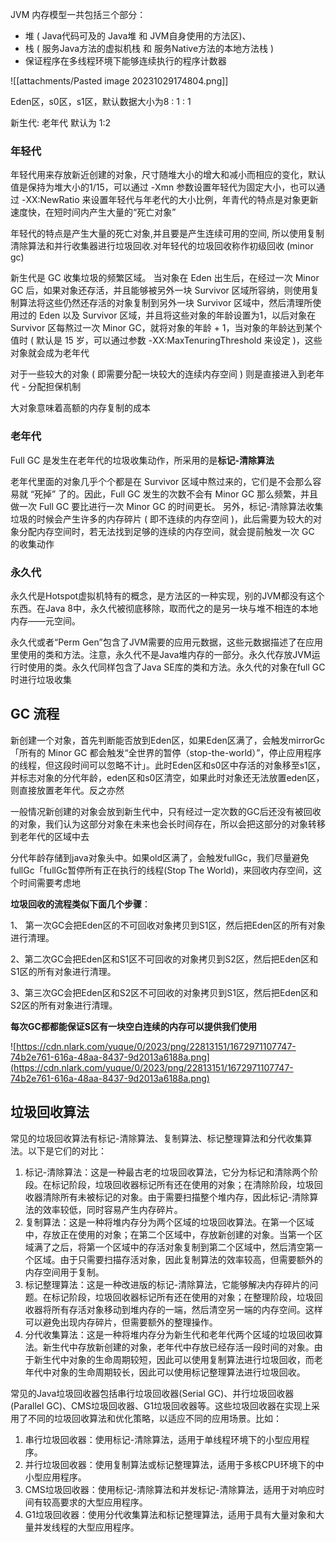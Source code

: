 
JVM 内存模型一共包括三个部分：

- 堆 ( Java代码可及的 Java堆 和 JVM自身使用的方法区)、
- 栈 ( 服务Java方法的虚拟机栈 和 服务Native方法的本地方法栈 )
- 保证程序在多线程环境下能够连续执行的程序计数器

![[attachments/Pasted image 20231029174804.png]]

Eden区，s0区，s1区，默认数据大小为8 : 1 : 1

新生代: 老年代 默认为 1:2

### 年轻代

年轻代用来存放新近创建的对象，尺寸随堆大小的增大和减小而相应的变化，默认值是保持为堆大小的1/15，可以通过 -Xmn 参数设置年轻代为固定大小，也可以通过 -XX:NewRatio 来设置年轻代与年老代的大小比例，年青代的特点是对象更新速度快，在短时间内产生大量的“死亡对象”

年轻代的特点是产生大量的死亡对象,并且要是产生连续可用的空间, 所以使用复制清除算法和并行收集器进行垃圾回收.对年轻代的垃圾回收称作初级回收 (minor gc)

新生代是 GC 收集垃圾的频繁区域。 当对象在 Eden 出生后，在经过一次 Minor GC 后，如果对象还存活，并且能够被另外一块 Survivor 区域所容纳，则使用复制算法将这些仍然还存活的对象复制到另外一块 Survivor 区域中，然后清理所使用过的 Eden 以及 Survivor 区域，并且将这些对象的年龄设置为1，以后对象在 Survivor 区每熬过一次 Minor GC，就将对象的年龄 + 1，当对象的年龄达到某个值时 ( 默认是 15 岁，可以通过参数 -XX:MaxTenuringThreshold 来设定 )，这些对象就会成为老年代

对于一些较大的对象 ( 即需要分配一块较大的连续内存空间 ) 则是直接进入到老年代 - 分配担保机制

大对象意味着高额的内存复制的成本

### 老年代

Full GC 是发生在老年代的垃圾收集动作，所采用的是**标记-清除算法**

老年代里面的对象几乎个个都是在 Survivor 区域中熬过来的，它们是不会那么容易就 “死掉” 了的。因此，Full GC 发生的次数不会有 Minor GC 那么频繁，并且做一次 Full GC 要比进行一次 Minor GC 的时间更长。 另外，标记-清除算法收集垃圾的时候会产生许多的内存碎片 ( 即不连续的内存空间 )，此后需要为较大的对象分配内存空间时，若无法找到足够的连续的内存空间，就会提前触发一次 GC 的收集动作

### 永久代

永久代是Hotspot虚拟机特有的概念，是方法区的一种实现，别的JVM都没有这个东西。在Java 8中，永久代被彻底移除，取而代之的是另一块与堆不相连的本地内存——元空间。

永久代或者“Perm Gen”包含了JVM需要的应用元数据，这些元数据描述了在应用里使用的类和方法。注意，永久代不是Java堆内存的一部分。永久代存放JVM运行时使用的类。永久代同样包含了Java SE库的类和方法。永久代的对象在full GC时进行垃圾收集

## GC 流程

新创建一个对象，首先判断能否放到Eden区，如果Eden区满了，会触发mirrorGc「所有的 Minor GC 都会触发“全世界的暂停（stop-the-world）”，停止应用程序的线程，但这段时间可以忽略不计」。此时Eden区和s0区中存活的对象移至s1区，并标志对象的分代年龄，eden区和s0区清空，如果此时对象还无法放置eden区，则直接放置老年代。反之亦然

一般情况新创建的对象会放到新生代中，只有经过一定次数的GC后还没有被回收的对象，我们认为这部分对象在未来也会长时间存在，所以会把这部分的对象转移到老年代的区域中去

分代年龄存储到java对象头中。如果old区满了，会触发fullGc，我们尽量避免fullGc「fullGc暂停所有正在执行的线程(Stop The World)，来回收内存空间，这个时间需要考虑地

**垃圾回收的流程类似下面几个步骤**：

1、 第一次GC会把Eden区的不可回收对象拷贝到S1区，然后把Eden区的所有对象进行清理。

2、第二次GC会把Eden区和S1区不可回收的对象拷贝到S2区，然后把Eden区和S1区的所有对象进行清理。

3、第三次GC会把Eden区和S2区不可回收的对象拷贝到S1区，然后把Eden区和S2区的所有对象进行清理。

**每次GC都都能保证S区有一块空白连续的内存可以提供我们使用**

![https://cdn.nlark.com/yuque/0/2023/png/22813151/1672971107747-74b2e761-616a-48aa-8437-9d2013a6188a.png](https://cdn.nlark.com/yuque/0/2023/png/22813151/1672971107747-74b2e761-616a-48aa-8437-9d2013a6188a.png)

## 垃圾回收算法

常见的垃圾回收算法有标记-清除算法、复制算法、标记整理算法和分代收集算法。以下是它们的对比：

1. 标记-清除算法：这是一种最古老的垃圾回收算法，它分为标记和清除两个阶段。在标记阶段，垃圾回收器标记所有还在使用的对象；在清除阶段，垃圾回收器清除所有未被标记的对象。由于需要扫描整个堆内存，因此标记-清除算法的效率较低，同时容易产生内存碎片。
2. 复制算法：这是一种将堆内存分为两个区域的垃圾回收算法。在第一个区域中，存放正在使用的对象；在第二个区域中，存放新创建的对象。当第一个区域满了之后，将第一个区域中的存活对象复制到第二个区域中，然后清空第一个区域。由于只需要扫描存活对象，因此复制算法的效率较高，但需要额外的内存空间用于复制。
3. 标记整理算法：这是一种改进版的标记-清除算法，它能够解决内存碎片的问题。在标记阶段，垃圾回收器标记所有还在使用的对象；在整理阶段，垃圾回收器将所有存活对象移动到堆内存的一端，然后清空另一端的内存空间。这样可以避免出现内存碎片，但需要额外的整理操作。
4. 分代收集算法：这是一种将堆内存分为新生代和老年代两个区域的垃圾回收算法。新生代中存放新创建的对象，老年代中存放已经存活一段时间的对象。由于新生代中对象的生命周期较短，因此可以使用复制算法进行垃圾回收，而老年代中对象的生命周期较长，因此可以使用标记整理算法进行垃圾回收。

常见的Java垃圾回收器包括串行垃圾回收器(Serial GC)、并行垃圾回收器(Parallel GC)、CMS垃圾回收器、G1垃圾回收器等。这些垃圾回收器在实现上采用了不同的垃圾回收算法和优化策略，以适应不同的应用场景。比如：

1. 串行垃圾回收器：使用标记-清除算法，适用于单线程环境下的小型应用程序。
2. 并行垃圾回收器：使用复制算法或标记整理算法，适用于多核CPU环境下的中小型应用程序。
3. CMS垃圾回收器：使用标记-清除算法和并发标记-清除算法，适用于对响应时间有较高要求的大型应用程序。
4. G1垃圾回收器：使用分代收集算法和标记整理算法，适用于具有大量对象和大量并发线程的大型应用程序。